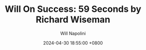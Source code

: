 ---
title: "Will On Success: 59 Seconds by Richard Wiseman"
author: Will Napolini
date: 2024-04-30 18:55:00 +0800
categories: [Mindset, Book-summaries]
tags:
  [
    59-seconds,
    richard-wiseman,
    self-help,
    personal-growth,
    mindfulness,
    happiness,
    success,
    positive-thinking,
    quick-tips,
    stress-reduction,
    productivity,
    motivation,
    Richard Wiseman books,
    59-second-challenge,
    happiness-hacks,
    life-improvement,
    well-being,
    effective-communication,
    quick-mindfulness,
    instant-gratification,
    boost-confidence,
    decision-making,
    time-management,
    positive-affirmations,
    mental-wellness
  ]
image: https://pbs.twimg.com/media/GO1QjvGWwAAjQK0?format=jpg&name=large
alt: "Will On Success: 59 Seconds by Richard Wiseman"
pin: true
fallback:
  -
  # Replace with the URL of your backup image
  -
  # Replace with the URL of your backup image
---